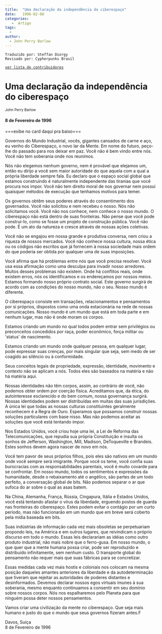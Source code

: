 ```yaml
---
title:  "Uma declaração da independência do ciberespaço"
date:   1996-02-08
categories:
   -  Artigo
tags:
  -
author:
  - John Perry Barlow
---
```

```
Traduzido por: Steffan Diorgy 
Revisado por: Cypherpunks Brasil
```
[```ver lista de contribuidores```](/about/#contribuidores)


# Uma declaração da independência do ciberespaço  
<small>John Perry Barlow</small>  

#### 8 de Fevereiro de 1996

===exibe no card daqui pra baixo===

Governos do Mundo Industrial, vocês, gigantes cansados de carne e aço, eu venho do Ciberespaço, o novo lar da Mente. Em nome do futuro, peço-lhe do passado para nos deixar em paz. Você não é bem vindo entre nós. Você não tem soberania onde nos reunimos.

Nós não elegemos nenhum governo, nem é provável que elejamos um, então eu dirijo a você sem maior autoridade do que aquela com a qual a própria liberdade sempre fala. Eu declaro que o espaço social global que estamos construindo é naturalmente independente das tiranias que você procura nos impor. Você não tem direito moral de nos governar nem possui quaisquer métodos de execução que tenhamos motivos para temer.

Os governos obtêm seus poderes através do consentimento dos governados. Você não solicitou e nem recebeu o nosso. Nós não solicitamos você. Você não nos conhece, nem conhece o nosso mundo. O ciberespaço não está dentro de suas fronteiras. Não pense que você pode construí-lo, como se fosse um projeto de construção pública. Você não pode. É um ato da natureza e cresce através de nossas ações coletivas.

Você não se engajou em nossa grande e produtiva conversa, nem criou a riqueza de nossos mercados. Você não conhece nossa cultura, nossa ética ou os códigos não escritos que já fornecem à nossa sociedade mais ordem do que poderia ser obtida por qualquer uma de suas imposições.

Você afirma que há problemas entre nós que você precisa resolver. Você usa essa afirmação como uma desculpa para invadir nosso arredores. Muitos desses problemas não existem. Onde há conflitos reais, onde existem erros, nós os identificamos e os endereçamos por nossos meios. Estamos formando nosso próprio contrato social. Este governo surgirá de acordo com as condições do nosso mundo, não o seu. Nosso mundo é diferente.

O ciberespaço consiste em transações, relacionamentos e pensamentos por si próprios, dispostos como uma onda estacionária na rede de nossas comunicações. Nosso mundo é um mundo que está em toda parte e em nenhum lugar, mas não é onde moram os corpos.

Estamos criando um mundo no qual todos podem entrar sem privilégios ou preconceitos concedidos por raça, poder econômico, força militar ou 'status' de nascimento.

Estamos criando um mundo onde qualquer pessoa, em qualquer lugar, pode expressar suas crenças, por mais singular que seja, sem medo de ser coagido ao silêncio ou à conformidade.

Seus conceitos legais de propriedade, expressão, identidade, movimento e contexto não se aplicam a nós. Todos eles são baseados na matéria e não há matéria aqui.

Nossas identidades não têm corpos, assim, ao contrário de você, não podemos obter ordem por coerção física. Acreditamos que, da ética, do autointeresse esclarecido e do bem comum, nossa governança surgirá. Nossas identidades podem ser distribuídas em muitas das suas jurisdições. A única lei que todas as nossas culturas constituintes geralmente reconhecem é a Regra de Ouro. Esperamos que possamos construir nossas soluções particulares com base nisso. Mas não podemos aceitar as soluções que você está tentando impor.

Nos Estados Unidos, você criou hoje uma lei, a Lei de Reforma das Telecomunicações, que repudia sua própria Constituição e insulta os sonhos de Jefferson, Washington, Mill, Madison, DeToqueville e Brandeis. Estes sonhos devem agora nascer de novo em nós.

Você tem pavor de seus próprios filhos, pois eles são nativos em um mundo onde você sempre será imigrante. Porque você os teme, você confia suas burocracias com as responsabilidades parentais, você é muito covarde para se confrontar. Em nosso mundo, todos os sentimentos e expressões da humanidade, desde o rebaixamento até o angélico, são partes de um todo perfeito, a conversação global de bits. Não podemos separar o ar que sufoca do ar sobre o qual as asas batem.

Na China, Alemanha, França, Rússia, Cingapura, Itália e Estados Unidos, você está tentando afastar o vírus da liberdade, erguendo postos de guarda nas fronteiras do ciberespaço. Estes podem evitar o contágio por um curto período, mas não funcionarão em um mundo que em breve será coberto pela mídia baseada em bits.

Suas indústrias de informação cada vez mais obsoletas se perpetuariam propondo leis, na América e em outros lugares, que reivindicam o próprio discurso em todo o mundo. Essas leis declarariam as idéias como outro produto industrial, não mais nobre que o ferro-gusa. Em nosso mundo, o que quer que a mente humana possa criar, pode ser reproduzido e distribuído infinitamente, sem nenhum custo. O transporte global do pensamento não requer mais que suas fábricas para se concretizar.

Essas medidas cada vez mais hostis e coloniais nos colocam na mesma posição daqueles amantes anteriores da liberdade e da autodeterminação que tiveram que rejeitar as autoridades de poderes distantes e desinformados. Devemos declarar nossos egos virtuais imunes à sua soberania, mesmo enquanto continuamos a consentir em seu domínio sobre nossos corpos. Nós nos espalharemos pelo Planeta para que ninguém possa deter nossos pensamentos.

Vamos criar uma civilização da mente no ciberespaço. Que seja mais humano e justo do que o mundo que seus governos fizeram antes.F

Davos, Suíça  
8 de Fevereiro de 1996

